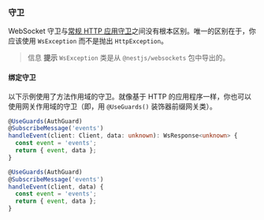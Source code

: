 ### 守卫

WebSocket 守卫与[常规 HTTP 应用守卫](/guards)之间没有根本区别。唯一的区别在于，你应该使用 `WsException` 而不是抛出 `HttpException`。

> 信息 **提示** `WsException` 类是从 `@nestjs/websockets` 包中导出的。

#### 绑定守卫

以下示例使用了方法作用域的守卫。就像基于 HTTP 的应用程序一样，你也可以使用网关作用域的守卫（即，用 `@UseGuards()` 装饰器前缀网关类）。

```typescript
@UseGuards(AuthGuard)
@SubscribeMessage('events')
handleEvent(client: Client, data: unknown): WsResponse<unknown> {
  const event = 'events';
  return { event, data };
}
```

```typescript
@UseGuards(AuthGuard)
@SubscribeMessage('events')
handleEvent(client, data) {
  const event = 'events';
  return { event, data };
}
```
